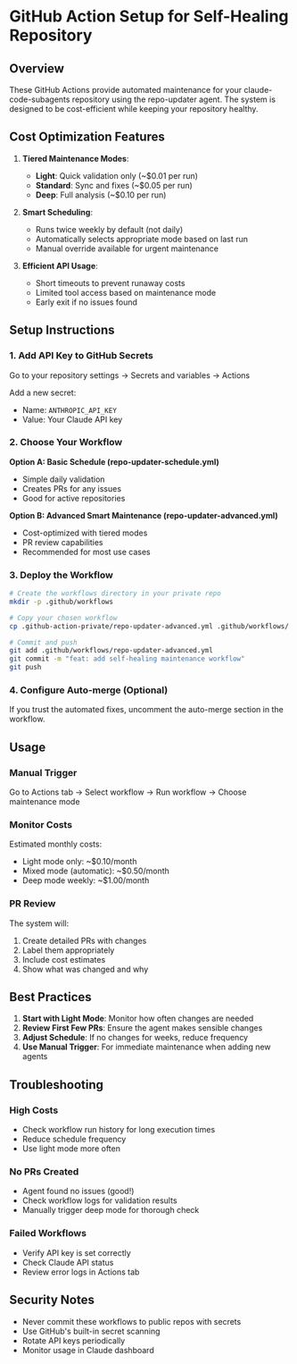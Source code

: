 # GitHub Action Setup for Self-Healing Repository

## Overview

These GitHub Actions provide automated maintenance for your claude-code-subagents repository using the repo-updater agent. The system is designed to be cost-efficient while keeping your repository healthy.

## Cost Optimization Features

1. **Tiered Maintenance Modes**:
   - **Light**: Quick validation only (~$0.01 per run)
   - **Standard**: Sync and fixes (~$0.05 per run)
   - **Deep**: Full analysis (~$0.10 per run)

2. **Smart Scheduling**:
   - Runs twice weekly by default (not daily)
   - Automatically selects appropriate mode based on last run
   - Manual override available for urgent maintenance

3. **Efficient API Usage**:
   - Short timeouts to prevent runaway costs
   - Limited tool access based on maintenance mode
   - Early exit if no issues found

## Setup Instructions

### 1. Add API Key to GitHub Secrets

Go to your repository settings → Secrets and variables → Actions

Add a new secret:
- Name: `ANTHROPIC_API_KEY`
- Value: Your Claude API key

### 2. Choose Your Workflow

**Option A: Basic Schedule (repo-updater-schedule.yml)**
- Simple daily validation
- Creates PRs for any issues
- Good for active repositories

**Option B: Advanced Smart Maintenance (repo-updater-advanced.yml)**
- Cost-optimized with tiered modes
- PR review capabilities
- Recommended for most use cases

### 3. Deploy the Workflow

```bash
# Create the workflows directory in your private repo
mkdir -p .github/workflows

# Copy your chosen workflow
cp .github-action-private/repo-updater-advanced.yml .github/workflows/

# Commit and push
git add .github/workflows/repo-updater-advanced.yml
git commit -m "feat: add self-healing maintenance workflow"
git push
```

### 4. Configure Auto-merge (Optional)

If you trust the automated fixes, uncomment the auto-merge section in the workflow.

## Usage

### Manual Trigger

Go to Actions tab → Select workflow → Run workflow → Choose maintenance mode

### Monitor Costs

Estimated monthly costs:
- Light mode only: ~$0.10/month
- Mixed mode (automatic): ~$0.50/month  
- Deep mode weekly: ~$1.00/month

### PR Review

The system will:
1. Create detailed PRs with changes
2. Label them appropriately
3. Include cost estimates
4. Show what was changed and why

## Best Practices

1. **Start with Light Mode**: Monitor how often changes are needed
2. **Review First Few PRs**: Ensure the agent makes sensible changes
3. **Adjust Schedule**: If no changes for weeks, reduce frequency
4. **Use Manual Trigger**: For immediate maintenance when adding new agents

## Troubleshooting

### High Costs
- Check workflow run history for long execution times
- Reduce schedule frequency
- Use light mode more often

### No PRs Created
- Agent found no issues (good!)
- Check workflow logs for validation results
- Manually trigger deep mode for thorough check

### Failed Workflows
- Verify API key is set correctly
- Check Claude API status
- Review error logs in Actions tab

## Security Notes

- Never commit these workflows to public repos with secrets
- Use GitHub's built-in secret scanning
- Rotate API keys periodically
- Monitor usage in Claude dashboard